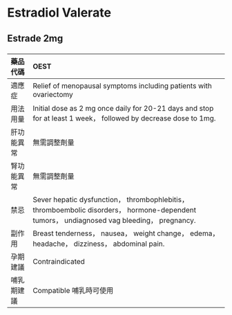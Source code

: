 # Estradiol Valerate

## Estrade 2mg

##### 

| 藥品代碼   | OEST                                                                                                                                       |
|:-----------|:-------------------------------------------------------------------------------------------------------------------------------------------|
| 適應症     | Relief of menopausal symptoms including patients with ovariectomy                                                                          |
| 用法用量   | Initial dose as 2 mg once daily for 20-21 days and stop for at least 1 week， followed by decrease dose to 1mg.                            |
| 肝功能異常 | 無需調整劑量                                                                                                                               |
| 腎功能異常 | 無需調整劑量                                                                                                                               |
| 禁忌       | Sever hepatic dysfunction， thrombophlebitis， thromboembolic disorders， hormone-dependent tumors， undiagnosed vag bleeding， pregnancy. |
| 副作用     | Breast tenderness， nausea， weight change， edema， headache， dizziness， abdominal pain.                                                |
| 孕期建議   | Contraindicated                                                                                                                            |
| 哺乳期建議 | Compatible 哺乳時可使用                                                                                                                    |

